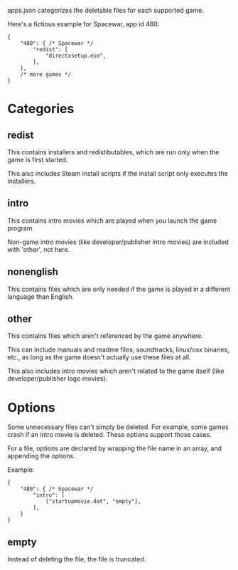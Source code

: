 apps.json categorizes the deletable files for each supported game.

Here's a fictious example for Spacewar, app id 480:

	{
		"480": { /* Spacewar */
			"redist": [
				"directxsetup.exe",
			],
		},
		/* more games */
	}

Categories
==========

redist
------
This contains installers and redistibutables, which are run only when the game is first started.

This also includes Steam install scripts if the install script only executes the installers.

intro
-----
This contains intro movies which are played when you launch the game program.

Non-game intro movies (like developer/publisher intro movies) are included with 'other', not here.

nonenglish
----------
This contains files which are only needed if the game is played in a different language than English.

other
-----
This contains files which aren't referenced by the game anywhere.

This can include manuals and readme files, soundtracks, linux/osx binaries, etc., as long as the game doesn't actually use these files at all.

This also includes intro movies which aren't related to the game itself (like developer/publisher logo movies).

Options
=======
Some unnecessary files can't simply be deleted. For example, some games crash if an intro movie is deleted. These options support those cases.

For a file, options are declared by wrapping the file name in an array, and appending the options.

Example:

	{
		"480": { /* Spacewar */
			"intro": [
				["startupmovie.dat", "empty"],
			],
		}
	}

empty
-----
Instead of deleting the file, the file is truncated.
